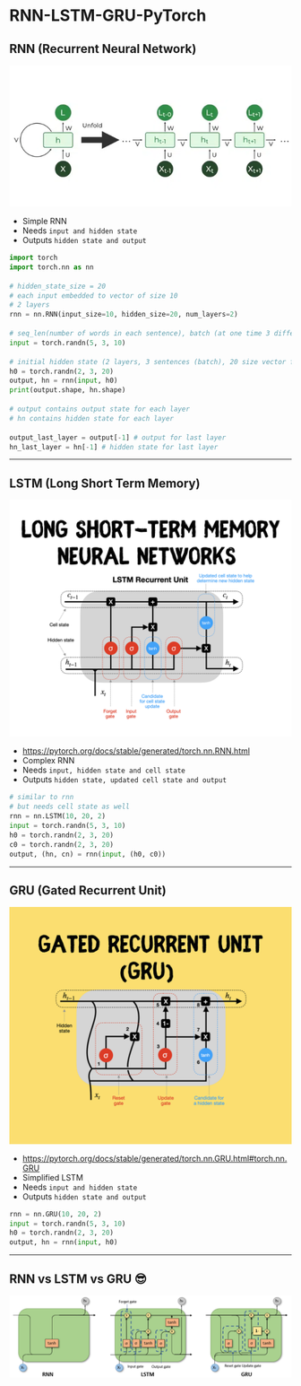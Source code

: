 # RNN-LSTM-GRU-PyTorch

## RNN (Recurrent Neural Network)
![rnn](assets/rnn.webp)

- Simple RNN
- Needs `input and hidden state`
- Outputs `hidden state and output`
```python
import torch
import torch.nn as nn

# hidden_state_size = 20
# each input embedded to vector of size 10
# 2 layers
rnn = nn.RNN(input_size=10, hidden_size=20, num_layers=2) 

# seq_len(number of words in each sentence), batch (at one time 3 different sentences will be input), input_size (each word is embedded to vector of size 10)
input = torch.randn(5, 3, 10) 

# initial hidden state (2 layers, 3 sentences (batch), 20 size vector for representing hidden state)
h0 = torch.randn(2, 3, 20)
output, hn = rnn(input, h0)
print(output.shape, hn.shape)

# output contains output state for each layer
# hn contains hidden state for each layer

output_last_layer = output[-1] # output for last layer
hn_last_layer = hn[-1] # hidden state for last layer
```

---

## LSTM (Long Short Term Memory)
![lstm](assets/LSTM.png)
- https://pytorch.org/docs/stable/generated/torch.nn.RNN.html
- Complex RNN
- Needs `input, hidden state and cell state`
- Outputs `hidden state, updated cell state and output`
```python
# similar to rnn
# but needs cell state as well
rnn = nn.LSTM(10, 20, 2)
input = torch.randn(5, 3, 10)
h0 = torch.randn(2, 3, 20)
c0 = torch.randn(2, 3, 20)
output, (hn, cn) = rnn(input, (h0, c0))
```


---

## GRU (Gated Recurrent Unit)
![gru](assets/gru.png)
- https://pytorch.org/docs/stable/generated/torch.nn.GRU.html#torch.nn.GRU
- Simplified LSTM
- Needs `input and hidden state`
- Outputs `hidden state and output`
```python
rnn = nn.GRU(10, 20, 2)
input = torch.randn(5, 3, 10)
h0 = torch.randn(2, 3, 20)
output, hn = rnn(input, h0)
```

---

## RNN vs LSTM vs GRU 😎

![rnn vs lstm vs gru](assets/rnn_vs_lstm_vs_gru.png)
 
